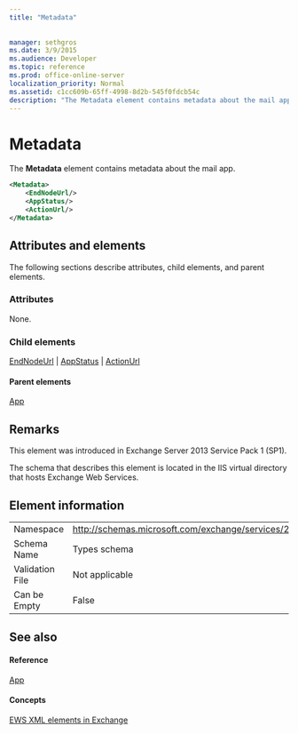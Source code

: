```yaml
---
title: "Metadata"
 
 
manager: sethgros
ms.date: 3/9/2015
ms.audience: Developer
ms.topic: reference
ms.prod: office-online-server
localization_priority: Normal
ms.assetid: c1cc609b-65ff-4998-8d2b-545f0fdcb54c
description: "The Metadata element contains metadata about the mail app."
---
```


# Metadata

The **Metadata** element contains metadata about the mail app. 
  
```XML
<Metadata>
    <EndNodeUrl/>
    <AppStatus/>
    <ActionUrl/>
</Metadata>
```

## Attributes and elements

The following sections describe attributes, child elements, and parent elements.
  
### Attributes

None.
  
### Child elements

[EndNodeUrl](endnodeurl.md) | [AppStatus](appstatus-ex15websvcsotherref.md) | [ActionUrl](actionurl.md)
  
#### Parent elements

[App](app.md)
  
## Remarks

This element was introduced in Exchange Server 2013 Service Pack 1 (SP1).
  
The schema that describes this element is located in the IIS virtual directory that hosts Exchange Web Services.
  
## Element information

|||
|:-----|:-----|
|Namespace  <br/> | http://schemas.microsoft.com/exchange/services/2006/types  <br/> |
|Schema Name  <br/> |Types schema  <br/> |
|Validation File  <br/> |Not applicable  <br/> |
|Can be Empty  <br/> |False  <br/> |
   
## See also

#### Reference

[App](app.md)
#### Concepts

[EWS XML elements in Exchange](ews-xml-elements-in-exchange.md)

